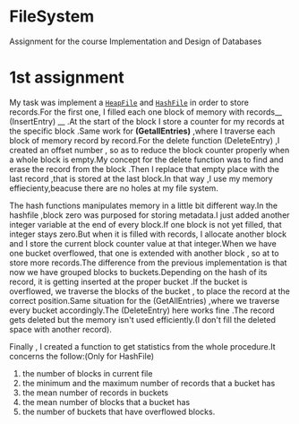 # FileSystem
Assignment for the course  Implementation and Design of Databases

# 1st assignment

My task was implement a [```HeapFile```](https://github.com/aristsili/FileSystem/blob/main/Assignment1/HeapFile.c) and  [```HashFile```](https://github.com/aristsili/FileSystem/blob/main/Assignment1/HashFile.c)  in order to store records.For the first one, I filled each one block of memory with records__ (InsertEntry) __ .At the start of the block I store a counter for my records at the specific block .Same work for **(GetallEntries)** ,where I traverse each block of memory record by record.For the delete function (DeleteEntry) ,I created an offset number , so as to reduce the block counter properly when a whole block is empty.My concept for the delete function was to find and erase the record from the block .Then I replace that empty place with the last record ,that is stored at the last block.In that way ,I use my memory effiecienty,beacuse there are no holes at my file system.

The hash functions manipulates memory in a little bit different way.In the hashfile ,block zero was purposed for storing metadata.I just added another integer variable at the end of every block.If one block is not yet filled, that integer stays zero.But when it is filled with records, I allocate another block and I store the current block counter value at that integer.When we have one bucket overflowed, that one is extended with another block , so at to store more records.The difference from the previous implementation is that now we have grouped blocks to buckets.Depending on the hash of its record, it is getting inserted at the proper bucket .If the bucket is overflowed, we traverse the blocks of the bucket , to place the record at the correct position.Same situation for the (GetAllEntries) ,where we traverse every bucket accordingly.The (DeleteEntry) here works fine .The record gets deleted but the memory isn't used efficiently.(I don't fill the deleted space with another record).

Finally , I created a function to get statistics from the whole procedure.It concerns the follow:(Only for HashFile)

1. the number of blocks in current file
2. the minimum and the maximum number of records that a bucket has
3. the mean number of records in buckets
4. the mean number of blocks that a bucket has
5. the number of buckets that have overflowed blocks.
